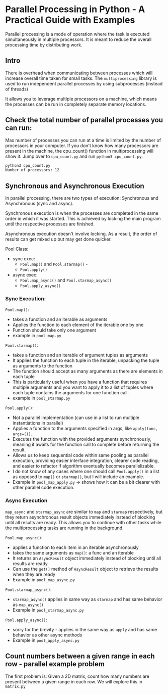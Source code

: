 # Parallel Processing in Python - A Practical Guide with Examples

Parallel processing is a mode of operation where the task is executed simultaneously in multiple processors.
It is meant to reduce the overall processing time by distributing work.

## Intro
There is overhead when communicating between processes which will increase overall time taken for small tasks.
The `multiprocessing` library is used to run independent parallel processes by using subprocesses (instead of threads)

It allows you to leverage multiple processors on a machine, which means the processes can be run in completely separate
memory locations.

## Check the total number of parallel processes you can run:
Max number of processes you can run at a time is limited by the number of processors in your computer. If you don't know
how many processors are present in the machine, the cpu_count() function in multiprocessing will show it. Jump over to `cpu_count.py` and run `python3 cpu_count.py`.
```bash
python3 cpu_count.py 
Number of processors: 12
```

## Synchronous and Asynchronous Execution
In parallel processing, there are two types of execution: Synchronous and Asynchronous (sync and async).

Synchronous execution is when the processes are completed in the same order in which it was started. This is achieved by locking the main program until the respective processes are finished.

Asynchronous execution doesn't involve locking. As a result, the order of results can get mixed up but may get done quicker.

Pool Class:
 - sync exec:
   - `Pool.map()` and `Pool.starmap()` - 
   - `Pool.apply()`
 - async exec:
   - `Pool.map_async()` and `Pool.starmap_async()`
   - `Pool.apply_async()`

### Sync Execution:
`Pool.map()`:
 - takes a function and an iterable as arguments
 - Applies the function to each element of the iterable one by one
 - Function should take only one argument
 - example in `pool_map.py`

`Pool.starmap()`:
 - takes a function and an iterable of argument tuples as arguments
 - It applies the function to each tuple in the iterable, unpacking the tuple as arguments to the function
 - The function should accept as many arguments as there are elements in each tuple
 - This is particularly useful when you have a function that requires multiple arguments and
   you want to apply it to a list of tuples where each tuple contains the arguments for one function call.
 - example in `pool_starmap.py`

`Pool.apply()`:
 - Not a parallel implementation (can use in a list to run multiple instantiations in parallel)
 - Applies a function to the arguments specified in args, like `apply(func, args=())`.
 - Executes the function with the provided arguments synchronously, meaning it awaits for the function call to complete
   before returning the result.
 - Allows us to keep sequential code within same pooling as parallel execution, providing easier interface integration,
   clearer code reading, and easier to refactor if algorithm eventually becomes parallelizable.
 - I do not know of any cases where one should call `Pool.apply()` in a list as opposed to `map()` or `starmap()`,
   but I will include an example.
 - Example in `pool_map_apply.py` -> shows how it can be a bit clearer with other parallel code execution.

### Async Execution
`map_async` and `starmap_async` are similar to `map` and `starmap` respectively, but they return asynchronous result objects immediately
instead of blocking until all results are ready. This allows you to continue with other tasks while the multiprocessing tasks are running
in the background.

`Pool.map_async()`:
 - applies a function to each item in an iterable asynchronously
 - takes the same arguments as `map()`: a func and an iterable
 - It returns an `AsyncResult` object immediately instead of blocking until all results are ready
 - Can use the `get()` method of `AsyncResult` object to retrieve the results when they are ready
 - Example in `pool_map_async.py`

`Pool.starmap_async()`:
 - `starmap_async()` applies in same way as `starmap` and has same behavior as `map_async()`
 - Example in `pool_starmap_async.py`

`Pool.apply_async()`:
 - sorry for the brevity - applies in the same way as `apply` and has same behavior as other async methods
 - Example in `pool_apply_async.py`

## Count numbers between a given range in each row - parallel example problem
The first problem is: Given a 2D matrix, count how many numbers are present between a given range in each row.
We will explore this in `matrix.py`

